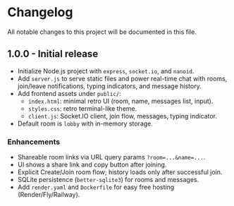 # Changelog

All notable changes to this project will be documented in this file.

## 1.0.0 - Initial release
- Initialize Node.js project with `express`, `socket.io`, and `nanoid`.
- Add `server.js` to serve static files and power real-time chat with rooms, join/leave notifications, typing indicators, and message history.
- Add frontend assets under `public/`:
  - `index.html`: minimal retro UI (room, name, messages list, input).
  - `styles.css`: retro terminal-like theme.
  - `client.js`: Socket.IO client, join flow, messages, typing indicator.
- Default room is `lobby` with in-memory storage.

### Enhancements
- Shareable room links via URL query params `?room=...&name=...`.
- UI shows a share link and copy button after joining.
- Explicit Create/Join room flow; history loads only after successful join.
- SQLite persistence (`better-sqlite3`) for rooms and messages.
- Add `render.yaml` and `Dockerfile` for easy free hosting (Render/Fly/Railway).


